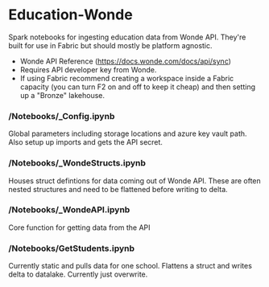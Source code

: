 # Education-Wonde
Spark notebooks for ingesting education data from Wonde API. They're built for use in Fabric but should mostly be platform agnostic.

- Wonde API Reference (https://docs.wonde.com/docs/api/sync) 
- Requires API developer key from Wonde.
- If using Fabric recommend creating a workspace inside a Fabric capacity (you can turn F2 on and off to keep it cheap) and then setting up a "Bronze" lakehouse.

### /Notebooks/_Config.ipynb
Global parameters including storage locations and azure key vault path.
Also setup up imports and gets the API secret.

### /Notebooks/_WondeStructs.ipynb
Houses struct defintions for data coming out of Wonde API. These are often nested structures and need to be flattened before writing to delta.

### /Notebooks/_WondeAPI.ipynb
Core function for getting data from the API

### /Notebooks/GetStudents.ipynb
Currently static and pulls data for one school. Flattens a struct and writes delta to datalake. Currently just overwrite.



